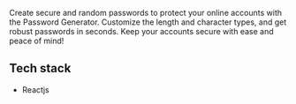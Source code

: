 Create secure and random passwords to protect your online accounts with the Password Generator. Customize the length and character types, and get robust passwords in seconds. Keep your accounts secure with ease and peace of mind!

## Tech stack
-   Reactjs
